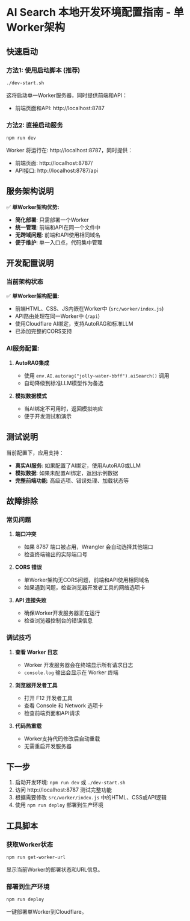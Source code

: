 # AI Search 本地开发环境配置指南 - 单Worker架构

## 快速启动

### 方法1: 使用启动脚本 (推荐)

```bash
./dev-start.sh
```

这将启动单一Worker服务器，同时提供前端和API：
- 前端页面和API: http://localhost:8787

### 方法2: 直接启动服务

```bash
npm run dev
```

Worker 将运行在: http://localhost:8787，同时提供：
- 前端页面: http://localhost:8787/
- API接口: http://localhost:8787/api

## 服务架构说明

✅ **单Worker架构优势:**
- **简化部署**: 只需部署一个Worker
- **统一管理**: 前端和API在同一个文件中
- **无跨域问题**: 前端和API使用相同域名
- **便于维护**: 单一入口点，代码集中管理

## 开发配置说明

### 当前架构状态

✅ **单Worker架构配置:**
- 前端HTML、CSS、JS内嵌在Worker中 (`src/worker/index.js`)
- API路由处理在同一Worker中 (`/api`)
- 使用Cloudflare AI绑定，支持AutoRAG和标准LLM
- 已添加完整的CORS支持

### AI服务配置:

1. **AutoRAG集成**
   - 使用 `env.AI.autorag("jolly-water-bbff").aiSearch()` 调用
   - 自动降级到标准LLM模型作为备选
   
2. **模拟数据模式**
   - 当AI绑定不可用时，返回模拟响应
   - 便于开发测试和演示

## 测试说明

当前配置下，应用支持：
- **真实AI服务**: 如果配置了AI绑定，使用AutoRAG或LLM
- **模拟数据**: 如果未配置AI绑定，返回示例数据
- **完整前端功能**: 高级选项、错误处理、加载状态等

## 故障排除

### 常见问题

1. **端口冲突**
   - 如果 8787 端口被占用，Wrangler 会自动选择其他端口
   - 检查终端输出的实际端口号

2. **CORS 错误**
   - 单Worker架构无CORS问题，前端和API使用相同域名
   - 如果遇到问题，检查浏览器开发者工具的网络选项卡

3. **API 连接失败**
   - 确保Worker开发服务器正在运行
   - 检查浏览器控制台的错误信息

### 调试技巧

1. **查看 Worker 日志**
   - Worker 开发服务器会在终端显示所有请求日志
   - `console.log` 输出会显示在 Worker 终端

2. **浏览器开发者工具**
   - 打开 F12 开发者工具
   - 查看 Console 和 Network 选项卡
   - 检查前端页面和API请求

3. **代码热重载**
   - Worker支持代码修改后自动重载
   - 无需重启开发服务器

## 下一步

1. 启动开发环境: `npm run dev` 或 `./dev-start.sh`
2. 访问 http://localhost:8787 测试完整功能
3. 根据需要修改 `src/worker/index.js` 中的HTML、CSS或API逻辑
4. 使用 `npm run deploy` 部署到生产环境

## 工具脚本

### 获取Worker状态
```bash
npm run get-worker-url
```
显示当前Worker的部署状态和URL信息。

### 部署到生产环境
```bash
npm run deploy
```
一键部署单Worker到Cloudflare。
